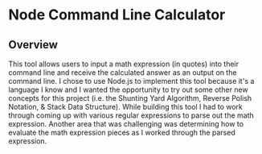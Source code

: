 # Node Command Line Calculator

## Overview

This tool allows users to input a math expression (in quotes) into their command line and receive the calculated answer as an output on the command line.
I chose to use Node.js to implement this tool because it's a language I know and I wanted the opportunity to try out some other new concepts for this project (i.e. the Shunting Yard Algorithm, Reverse Polish Notation, & Stack Data Structure).
While building this tool I had to work through coming up with various regular expressions to parse out the math expression.  Another area that was challenging was determining how to evaluate the math expression pieces as I worked through the parsed expression.